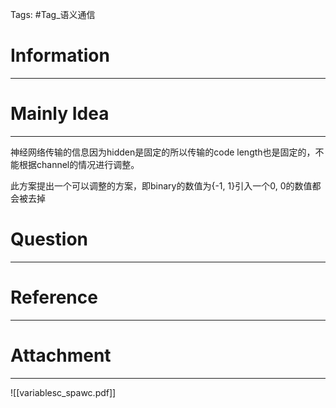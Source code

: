 Tags: #Tag_语义通信 
# Information
---


# Mainly Idea
---
神经网络传输的信息因为hidden是固定的所以传输的code length也是固定的，不能根据channel的情况进行调整。

此方案提出一个可以调整的方案，即binary的数值为{-1, 1}引入一个0, 0的数值都会被去掉

# Question
---


# Reference
---


# Attachment
---
![[variablesc_spawc.pdf]]